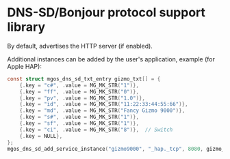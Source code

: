 # DNS-SD/Bonjour protocol support library

By default, advertises the HTTP server (if enabled).

Additional instances can be added by the user's application, example (for Apple HAP):

```c
const struct mgos_dns_sd_txt_entry gizmo_txt[] = {
    {.key = "c#", .value = MG_MK_STR("1")},
    {.key = "ff", .value = MG_MK_STR("0")},
    {.key = "pv", .value = MG_MK_STR("1.0")},
    {.key = "id", .value = MG_MK_STR("11:22:33:44:55:66")},
    {.key = "md", .value = MG_MK_STR("Fancy Gizmo 9000")},
    {.key = "s#", .value = MG_MK_STR("1")},
    {.key = "sf", .value = MG_MK_STR("1")},
    {.key = "ci", .value = MG_MK_STR("8")},  // Switch
    {.key = NULL},
};
mgos_dns_sd_add_service_instance("gizmo9000", "_hap._tcp", 8080, gizmo_txt);
```
